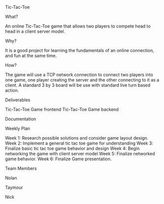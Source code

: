 Tic-Tac-Toe

What?

An online Tic-Tac-Toe game that allows two players to compete head to head in a client server model.

Why?

It is a good project for learning the fundamentals of an online connection, and fun at the same time.

How?

The game will use a TCP network connection to connect two players into one game, one player creating the server and the other connecting to it as a client. A standard 3 by 3 board will be use with standard live turn based action.

Deliverables

Tic-Tac-Toe Game frontend
Tic-Tac-Toe Game backend

Documentation

Weekly Plan

Week 1: Research possible solutions and consider game layout design.
Week 2: Implement a general tic tac toe game for understanding
Week 3: Finalize basic tic tac toe game behavior and design
Week 4: Begin networking the game with client server model
Week 5: Finalize networked game behavior.
Week 6: Finalize Game presentation.

Team Members

Nolan

Taymour

Nick

